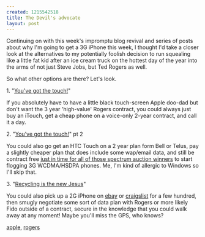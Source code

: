 ```yaml
--- 
created: 1215542518
title: The Devil's advocate
layout: post
---
```

<p>Continuing on with this week's impromptu blog revival and series of posts about why I'm going to get a 3G iPhone this week, I thought I'd take a closer look at the alternatives to my potentially foolish decision to run squealing like a little fat kid after an ice cream truck on the hottest day of the year into the arms of not just Steve Jobs, but Ted Rogers as well.</p>
<p>So what other options are there? Let's look.</p>
<p>1. "<a href="http://www.youtube.com/watch?v=eYAAbbuEpnw">You've got the touch!</a>"</p>
<p>If you absolutely have to have a little black touch-screen Apple doo-dad but don't want the 3 year 'high-value' Rogers contract, you could always just buy an iTouch, get a cheap phone on a voice-only 2-year contract, and call it a day.</p>
<p>2. "<a href="http://www.youtube.com/watch?v=RFukxa_ZEhg">You've got the touch!</a>" pt 2</p>
<p>You could also go get an HTC Touch on a 2 year plan form Bell or Telus, pay a slightly cheaper plan that does include some wap/email data, and still be contract free <a href="http://ca.reuters.com/article/businessNews/idCAN0826829620080708">just in time for all of those spectrum auction winners</a> to start flogging 3G WCDMA/HSDPA phones. Me, I'm kind of allergic to Windows so I'll skip that.</p>
<p>3. "<a href="http://lucydotd.com/index.php?page=38">Recycling is the new Jesus</a>"</p>
<p>You could also pick up a 2G iPhone on <a href="http://cgi.ebay.ca/ws/eBayISAPI.dll?ViewItem&amp;&amp;item=280243848646">ebay</a> or <a href="http://vancouver.en.craigslist.ca/ele/746624271.html">craigslist</a> for a few hundred, then smugly negotiate some sort of data plan with Rogers or more likely Fido outside of a contract, secure in the knowledge that you could walk away at any moment! Maybe you'll miss the GPS, who knows?</p>

<div class="posttagsblock"><a href="http://technorati.com/tag/apple" rel="tag">apple</a>, <a href="http://technorati.com/tag/rogers" rel="tag">rogers</a></div>
